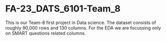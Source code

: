 # FA-23_DATS_6101-Team_8

This is our Team-8 first project in Data science.
 The dataset consists of roughly 90,000 rows and 130 columns.
 For the EDA we are focussing only on SMART questions related columns.
 
